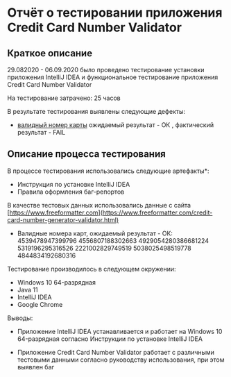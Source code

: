 # Отчёт о тестировании приложения Credit Card Number Validator

## Краткое описание

29.082020 - 06.09.2020 было проведено тестирование установки приложения IntelliJ IDEA   и функциональное тестирование приложения Credit Card Number Validator

На тестирование затрачено: 25 часов

В результате тестирования выявлены следующие дефекты:

* [валидный номер карты](result/result3.png)
ожидаемый результат - ОК , фактический результат - FAIL


## Описание процесса тестирования

В процессе тестирования использовались следующие артефакты*:
* Инструкция по установке IntelliJ IDEA
* Правила оформления баг-репортов

В качестве тестовых данных использовались данные с сайта [https://www.freeformatter.com](https://www.freeformatter.com/credit-card-number-generator-validator.html)

* Валидные номера карт, ожидаемый результат - ОК:
4539478947399796
4556807188302663
4929054280386681224
5319196295316526
2221002829749519
5038025498519778
4844834192680316

Тестирование производилось в следующем окружении:
* Windows 10  64-разрядная
* Java 11
* IntelliJ IDEA
* Google Chrome

Выводы:
* Приложение IntelliJ IDEA  устанавливается и работает на Windows 10  64-разрядная  согласно  Инструкции по установке IntelliJ IDEA

* Приложение Credit Card Number Validator работает с различными тестовыми данными согласно руководству использования, при этом выявлен баг

